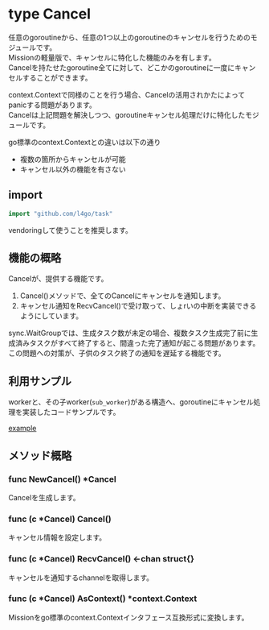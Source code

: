 # type Cancel
任意のgoroutineから、任意の1つ以上のgoroutineのキャンセルを行うためのモジュールです。  
Missionの軽量版で、キャンセルに特化した機能のみを有します。  
Cancelを持たせたgoroutine全てに対して、どこかのgoroutineに一度にキャンセルすることができます。

context.Contextで同様のことを行う場合、Cancelの活用されかたによってpanicする問題があります。  
Cancelは上記問題を解決しつつ、goroutineキャンセル処理だけに特化したモジュールです。  

go標準のcontext.Contextとの違いは以下の通り
* 複数の箇所からキャンセルが可能
* キャンセル以外の機能を有さない

## import
```go
import "github.com/l4go/task"
```
vendoringして使うことを推奨します。

## 機能の概略
Cancelが、提供する機能です。

1. Cancel()メソッドで、全てのCancelにキャンセルを通知します。
1. キャンセル通知をRecvCancel()で受け取って、しょrいの中断を実装できるようにしています。

sync.WaitGroupでは、生成タスク数が未定の場合、複数タスク生成完了前に生成済みタスクがすべて終了すると、間違った完了通知が起こる問題があります。  
この問題への対策が、子供のタスク終了の通知を遅延する機能です。

## 利用サンプル
workerと、その子worker(`sub_worker`)がある構造へ、goroutineにキャンセル処理を実装したコードサンプルです。  

[example](../examples/ex_cancel/ex_cancel.go)

## メソッド概略

### func NewCancel() \*Cancel

Cancelを生成します。

### func (c \*Cancel) Cancel()

キャンセル情報を設定します。

### func (c \*Cancel) RecvCancel() <-chan struct{}

キャンセルを通知するchannelを取得します。

### func (c \*Cancel) AsContext() \*context.Context

Missionをgo標準のcontext\.Contextインタフェース互換形式に変換します。
